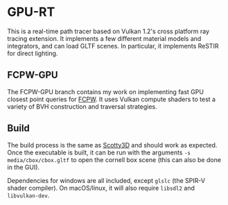 
# GPU-RT

This is a real-time path tracer based on Vulkan 1.2's cross platform ray tracing extension. It implements a few different material models and integrators, and can load GLTF scenes. In particular, it implements ReSTIR for direct lighting.

## FCPW-GPU

The FCPW-GPU branch contains my work on implementing fast GPU closest point queries for [FCPW](https://github.com/rohan-sawhney/fcpw). It uses Vulkan compute shaders to test a variety of BVH construction and traversal strategies. 

## Build

The build process is the same as [Scotty3D](https://cmu-graphics.github.io/Scotty3D/build/) and should work as expected. Once the executable is built, it can be run with the arguments `-s media/cbox/cbox.gltf` to open the cornell box scene (this can also be done in the GUI).

Dependencies for windows are all included, except `glslc` (the SPIR-V shader compiler). On macOS/linux, it will also require `libsdl2` and `libvulkan-dev`. 

